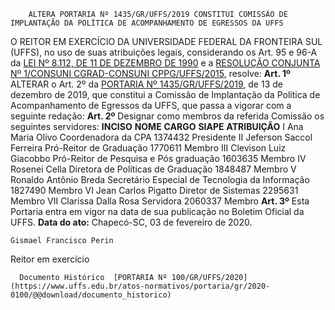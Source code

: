         ALTERA PORTARIA Nº 1435/GR/UFFS/2019 CONSTITUI COMISSÃO DE IMPLANTAÇÃO DA POLÍTICA DE ACOMPANHAMENTO DE EGRESSOS DA UFFS  

 O REITOR EM EXERCÍCIO DA UNIVERSIDADE FEDERAL DA FRONTEIRA SUL (UFFS), no uso de suas atribuições legais, considerando os Art. 95 e 96-A da [LEI Nº 8.112, DE 11 DE DEZEMBRO DE 1990](http://www.planalto.gov.br/ccivil_03/leis/l8112cons.htm) e a [RESOLUÇÃO CONJUNTA Nº 1/CONSUNI CGRAD-CONSUNI CPPG/UFFS/2015](https://www.uffs.edu.br/atos-normativos/resolucao/consunicgrad-consunicppg/2015-0001), resolve:   **Art. 1º**  ALTERAR o Art. 2º da [PORTARIA Nº 1435/GR/UFFS/2019](https://www.uffs.edu.br/atos-normativos/portaria/gr/2019-1435), de 13 de dezembro de 2019, que constitui a Comissão de Implantação da Política de Acompanhamento de Egressos da UFFS, que passa a vigorar com a seguinte redação:   **Art. 2º**  Designar como membros da referida Comissão os seguintes servidores:     **INCISO**   **NOME**   **CARGO**   **SIAPE**   **ATRIBUIÇÃO**     I   Ana Maria Olivo   Coordenadora da CPA   1374432   Presidente     II   Jeferson Saccol Ferreira   Pró-Reitor de Graduação   1770611   Membro     III   Clevison Luiz Giacobbo   Pró-Reitor de Pesquisa e Pós graduação   1603635   Membro     IV   Rosenei Cella   Diretora de Políticas de Graduação   1848487   Membro     V   Ronaldo Antônio Breda   Secretário Especial de Tecnologia da Informação   1827490   Membro     VI   Jean Carlos Pigatto   Diretor de Sistemas   2295631   Membro     VII   Clarissa Dalla Rosa   Servidora   2060337   Membro       **Art. 3º**  Esta Portaria entra em vigor na data de sua publicação no Boletim Oficial da UFFS.        **Data do ato:** Chapecó-SC, 03 de fevereiro de 2020.   
 

    Gismael Francisco Perin   
 Reitor em exercício 

      Documento Histórico  [PORTARIA Nº 100/GR/UFFS/2020](https://www.uffs.edu.br/atos-normativos/portaria/gr/2020-0100/@@download/documento_historico)     
      